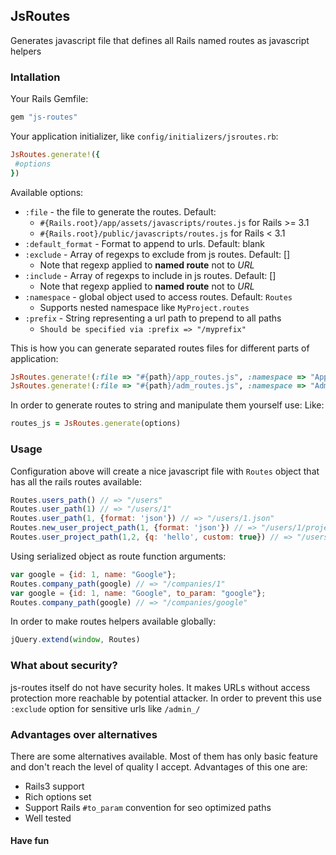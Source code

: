 ## JsRoutes

Generates javascript file that defines all Rails named routes as javascript helpers

### Intallation

Your Rails Gemfile:

``` ruby
gem "js-routes"
```

Your application initializer, like `config/initializers/jsroutes.rb`:

``` ruby
JsRoutes.generate!({
 #options
})
```

Available options:

* `:file` - the file to generate the routes. Default: 
  * `#{Rails.root}/app/assets/javascripts/routes.js` for Rails >= 3.1
  * `#{Rails.root}/public/javascripts/routes.js` for Rails < 3.1
* `:default_format` - Format to append to urls. Default: blank
* `:exclude` - Array of regexps to exclude from js routes. Default: []
  * Note that regexp applied to **named route** not to *URL*
* `:include` - Array of regexps to include in js routes. Default: []
  * Note that regexp applied to **named route** not to *URL*
* `:namespace` - global object used to access routes. Default: `Routes`
  * Supports nested namespace like `MyProject.routes`
* `:prefix` - String representing a url path to prepend to all paths
  * `Should be specified via :prefix => "/myprefix"`

This is how you can generate separated routes files for different parts of application:

``` ruby
JsRoutes.generate!(:file => "#{path}/app_routes.js", :namespace => "AppRoutes", :exclude => /^admin_/, :default_format => "json")
JsRoutes.generate!(:file => "#{path}/adm_routes.js", :namespace => "AdmRoutes", :include => /^admin_/, :default_format => "json")
```

In order to generate routes to string and manipulate them yourself use:
Like:

``` ruby
routes_js = JsRoutes.generate(options)
```

### Usage

Configuration above will create a nice javascript file with `Routes` object that has all the rails routes available:

``` js
Routes.users_path() // => "/users"
Routes.user_path(1) // => "/users/1"
Routes.user_path(1, {format: 'json'}) // => "/users/1.json"
Routes.new_user_project_path(1, {format: 'json'}) // => "/users/1/projects/new.json"
Routes.user_project_path(1,2, {q: 'hello', custom: true}) // => "/users/1/projects/2?q=hello&custom=true"
```

Using serialized object as route function arguments:

``` js
var google = {id: 1, name: "Google"};
Routes.company_path(google) // => "/companies/1"
var google = {id: 1, name: "Google", to_param: "google"};
Routes.company_path(google) // => "/companies/google"
```

In order to make routes helpers available globally:

``` js
jQuery.extend(window, Routes)
```

### What about security?

js-routes itself do not have security holes. It makes URLs 
without access protection more reachable by potential attacker.
In order to prevent this use `:exclude` option for sensitive urls like `/admin_/`


### Advantages over alternatives

There are some alternatives available. Most of them has only basic feature and don't reach the level of quality I accept. 
Advantages of this one are:

* Rails3 support
* Rich options set
* Support Rails `#to_param` convention for seo optimized paths
* Well tested

#### Have fun 
